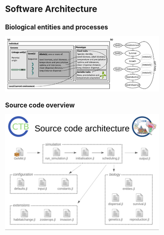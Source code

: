 # Software Architecture

## Biological entities and processes

![Biological overview of GeMM](biological_organisation.png)


## Source code overview

![Source file overview of GeMM](file_organisation.png)
